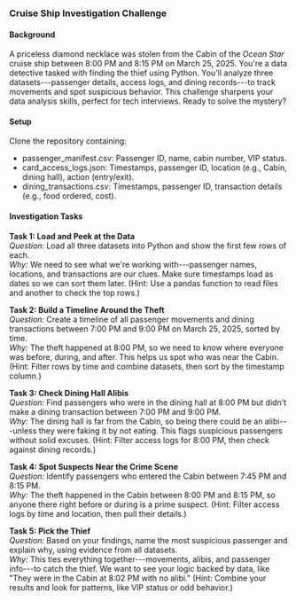 ### Cruise Ship Investigation Challenge

#### Background

A priceless diamond necklace was stolen from the Cabin of the *Ocean Star* cruise ship between 8:00 PM and 8:15 PM on March 25, 2025. You're a data detective tasked with finding the thief using Python. You'll analyze three datasets---passenger details, access logs, and dining records---to track movements and spot suspicious behavior. This challenge sharpens your data analysis skills, perfect for tech interviews. Ready to solve the mystery?

#### Setup

Clone the repository containing:

-   passenger_manifest.csv: Passenger ID, name, cabin number, VIP status.
-   card_access_logs.json: Timestamps, passenger ID, location (e.g., Cabin, dining hall), action (entry/exit).
-   dining_transactions.csv: Timestamps, passenger ID, transaction details (e.g., food ordered, cost).

#### Investigation Tasks

**Task 1: Load and Peek at the Data**\
*Question:* Load all three datasets into Python and show the first few rows of each.\
*Why:* We need to see what we're working with---passenger names, locations, and transactions are our clues. Make sure timestamps load as dates so we can sort them later. (Hint: Use a pandas function to read files and another to check the top rows.)

**Task 2: Build a Timeline Around the Theft**\
*Question:* Create a timeline of all passenger movements and dining transactions between 7:00 PM and 9:00 PM on March 25, 2025, sorted by time.\
*Why:* The theft happened at 8:00 PM, so we need to know where everyone was before, during, and after. This helps us spot who was near the Cabin. (Hint: Filter rows by time and combine datasets, then sort by the timestamp column.)

**Task 3: Check Dining Hall Alibis**\
*Question:* Find passengers who were in the dining hall at 8:00 PM but didn't make a dining transaction between 7:00 PM and 9:00 PM.\
*Why:* The dining hall is far from the Cabin, so being there could be an alibi---unless they were faking it by not eating. This flags suspicious passengers without solid excuses. (Hint: Filter access logs for 8:00 PM, then check against dining records.)

**Task 4: Spot Suspects Near the Crime Scene**\
*Question:* Identify passengers who entered the Cabin between 7:45 PM and 8:15 PM.\
*Why:* The theft happened in the Cabin between 8:00 PM and 8:15 PM, so anyone there right before or during is a prime suspect. (Hint: Filter access logs by time and location, then pull their details.)

**Task 5: Pick the Thief**\
*Question:* Based on your findings, name the most suspicious passenger and explain why, using evidence from all datasets.\
*Why:* This ties everything together---movements, alibis, and passenger info---to catch the thief. We want to see your logic backed by data, like "They were in the Cabin at 8:02 PM with no alibi." (Hint: Combine your results and look for patterns, like VIP status or odd behavior.)
